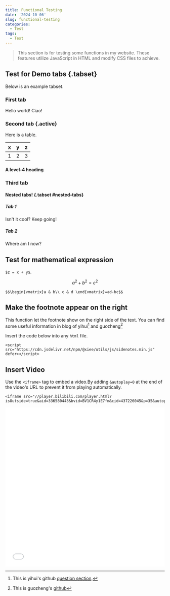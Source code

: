 ```yaml
---
title: Functional Testing
date: '2024-10-06'
slug: functional-testing
categories:
  - Test
tags:
  - Test
---
```



> This section is for testing some functions in my website. These features utilize JavaScript in HTML and modify CSS files to achieve.


 
## Test for Demo tabs {.tabset}

Below is an example tabset.

### First tab

Hello world! Ciao!

### Second tab {.active}

Here is a table.

|x  |y  |z  |
|---|---|---|
|1  |2  |3  |


#### A level-4 heading

### Third tab

#### Nested tabs! {.tabset #nested-tabs}

##### Tab 1

Isn't it cool? Keep going!

##### Tab 2

Where am I now?


## Test for mathematical expression  

`$z = x + y$`.

$$a^2 + b^2 = c^2$$

`$$\begin{vmatrix}a & b\\
c & d
\end{vmatrix}=ad-bc$$`



## Make the footnote appear on the right

This function let the footnote show on the right side of the text. You can find some useful information in blog of yihui[^1] and guozheng[^2] 

[^1]: This is yihui's github [question section](https://github.com/yihui/yihui.org/discussions/1561).

[^2]: This is guozheng's [github](https://github.com/residualsun1/Residualsun)


Insert the code below into any `html` file.

```{html}
<script src="https://cdn.jsdelivr.net/npm/@xiee/utils/js/sidenotes.min.js" defer></script>
```

## Insert Video

Use the `<iframe>` tag to embed a video.By adding `&autoplay=0` at the end of the video's URL to prevent it from playing automatically.

```
<iframe src="//player.bilibili.com/player.html?isOutside=true&aid=336580443&bvid=BV1CR4y1E7fm&cid=437226045&p=35&autoplay=0"
```

<iframe src="//player.bilibili.com/player.html?isOutside=true&aid=336580443&bvid=BV1CR4y1E7fm&cid=437226045&p=35&autoplay=0"
allowfullscreen="allowfullscreen" 
width="100%" 
height="500"
scrolling="no" 
frameborder="0" 
sandbox="allow-top-navigation allow-same-origin allow-forms allow-scripts"></iframe>
